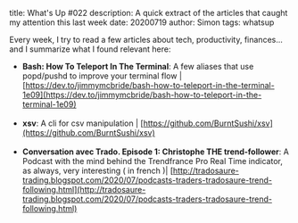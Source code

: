 title: What's Up #022
description: A quick extract of the articles that caught my attention this last week
date: 20200719
author: Simon
tags: whatsup

Every week, I try to read a few articles about tech, productivity, finances... and I summarize what I found relevant here:

* __Bash: How To Teleport In The Terminal__: A few aliases that use popd/pushd to improve your terminal flow | [https://dev.to/jimmymcbride/bash-how-to-teleport-in-the-terminal-1e09](https://dev.to/jimmymcbride/bash-how-to-teleport-in-the-terminal-1e09)
<br></br>
* __xsv__: A cli for csv manipulation | [https://github.com/BurntSushi/xsv](https://github.com/BurntSushi/xsv)
<br></br>
* __Conversation avec Trado. Episode 1: Christophe THE trend-follower__: A Podcast with the mind behind the Trendfrance Pro Real Time indicator, as always, very interesting ( in french )| [http://tradosaure-trading.blogspot.com/2020/07/podcasts-traders-tradosaure-trend-following.html](http://tradosaure-trading.blogspot.com/2020/07/podcasts-traders-tradosaure-trend-following.html)
<br></br>
